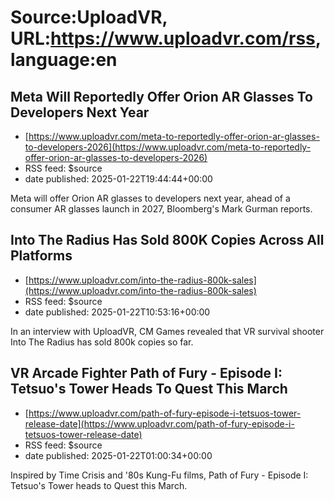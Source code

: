 # Source:UploadVR, URL:https://www.uploadvr.com/rss, language:en

## Meta Will Reportedly Offer Orion AR Glasses To Developers Next Year
 - [https://www.uploadvr.com/meta-to-reportedly-offer-orion-ar-glasses-to-developers-2026](https://www.uploadvr.com/meta-to-reportedly-offer-orion-ar-glasses-to-developers-2026)
 - RSS feed: $source
 - date published: 2025-01-22T19:44:44+00:00

Meta will offer Orion AR glasses to developers next year, ahead of a consumer AR glasses launch in 2027, Bloomberg&#39;s Mark Gurman reports.

## Into The Radius Has Sold 800K Copies Across All Platforms
 - [https://www.uploadvr.com/into-the-radius-800k-sales](https://www.uploadvr.com/into-the-radius-800k-sales)
 - RSS feed: $source
 - date published: 2025-01-22T10:53:16+00:00

In an interview with UploadVR, CM Games revealed that VR survival shooter Into The Radius has sold 800k copies so far.

## VR Arcade Fighter Path of Fury - Episode I: Tetsuo&#x27;s Tower Heads To Quest This March
 - [https://www.uploadvr.com/path-of-fury-episode-i-tetsuos-tower-release-date](https://www.uploadvr.com/path-of-fury-episode-i-tetsuos-tower-release-date)
 - RSS feed: $source
 - date published: 2025-01-22T01:00:34+00:00

Inspired by Time Crisis and &#39;80s Kung-Fu films, Path of Fury - Episode I: Tetsuo&#39;s Tower heads to Quest this March.


